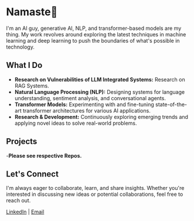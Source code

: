 # Namaste🙏
I'm an AI guy, generative AI, NLP, and transformer-based models are my thing. My work revolves around exploring the latest techniques in machine learning and deep learning to push the boundaries of what's possible in technology.

## What I Do
- **Research on Vulnerabilities of LLM Integrated Systems:** Research on RAG Systems.
- **Natural Language Processing (NLP):** Designing systems for language understanding, sentiment analysis, and conversational agents.
- **Transformer Models:** Experimenting with and fine-tuning state-of-the-art transformer architectures for various AI applications.
- **Research & Development:** Continuously exploring emerging trends and applying novel ideas to solve real-world problems.

## Projects
-**Please see respective Repos.**

## Let's Connect
I'm always eager to collaborate, learn, and share insights. Whether you're interested in discussing new ideas or potential collaborations, feel free to reach out.

[LinkedIn](https://www.linkedin.com/in/let-me-try-to-fork-your-responsibilities) | [Email](mcs23026@iiitl.ac.in)

<!--
**AnshumanAI/AnshumanAI** is a ✨ _special_ ✨ repository because its `README.md` (this file) appears on your GitHub profile.

Here are some ideas to get you started:

- 🔭 I’m currently working on ...
- 🌱 I’m currently learning ...
- 👯 I’m looking to collaborate on ...
- 🤔 I’m looking for help with ...
- 💬 Ask me about ...
- 📫 How to reach me: ...
- 😄 Pronouns: ...
- ⚡ Fun fact: ...
-->
